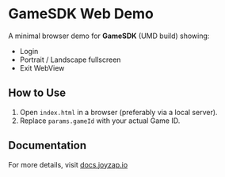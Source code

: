 # GameSDK Web Demo

A minimal browser demo for **GameSDK** (UMD build) showing:
- Login
- Portrait / Landscape fullscreen
- Exit WebView

## How to Use
1. Open `index.html` in a browser (preferably via a local server).  
2. Replace `params.gameId` with your actual Game ID.

## Documentation

For more details, visit [docs.joyzap.io](https://docs.joyzap.io)
